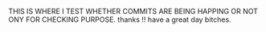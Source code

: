 THIS IS WHERE I TEST WHETHER COMMITS ARE BEING HAPPING OR NOT 
ONY FOR CHECKING PURPOSE.
thanks !!
have a great day bitches.
